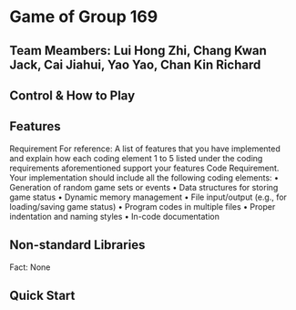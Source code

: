 # Game of Group 169 

## Team Meambers: Lui Hong Zhi, Chang Kwan Jack, Cai Jiahui, Yao Yao, Chan Kin Richard

## Control & How to Play

## Features
Requirement For reference:
A list of features that you have implemented and explain how each coding
element 1 to 5 listed under the coding requirements aforementioned support
your features
Code Requirement. Your implementation should include all the following coding elements:
• Generation of random game sets or events
• Data structures for storing game status
• Dynamic memory management
• File input/output (e.g., for loading/saving game status)
• Program codes in multiple files
• Proper indentation and naming styles
• In-code documentation

## Non-standard Libraries

Fact: None

## Quick Start

